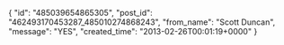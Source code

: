  {
   "id": "485039654865305",
   "post_id": "462493170453287_485010274868243",
   "from_name": "Scott Duncan",
   "message": "YES",
   "created_time": "2013-02-26T00:01:19+0000"
 }
